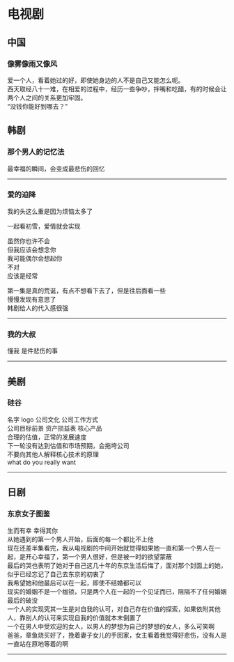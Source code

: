 # 电视剧

## 中国
### 像雾像雨又像风
爱一个人，看着她过的好，即使她身边的人不是自己又能怎么呢。  
西天取经八十一难，在相爱的过程中，经历一些争吵，拌嘴和吃醋，有的时候会让两个人之间的关系更加牢固。  
“没钱你能好到哪去？”  

## 韩剧
### 那个男人的记忆法
最幸福的瞬间，会变成最悲伤的回忆
****
### 爱的迫降
我的头这么重是因为烦恼太多了  

一起看初雪，爱情就会实现  

虽然你也许不会  
但我应该会想念你  
我可能偶尔会想起你  
不对  
应该是经常  

第一集是真的荒诞，有点不想看下去了，但是往后面看一些  
慢慢发现有意思了  
韩剧给人的代入感很强  
****
### 我的大叔
懂我 是件悲伤的事
****


## 美剧
### 硅谷
名字  logo  公司文化  公司工作方式  
公司目标前景  资产损益表  核心产品  
合理的估值，正常的发展速度  
下一轮没有达到估值和市场预期，会拖垮公司  
不要向其他人解释核心技术的原理  
what do you really want  
****

## 日剧
### 东京女子图鉴
生而有幸 幸得其你    
从她遇到的第一个男人开始，后面的每一个都比不上他    
现在还差半集看完，我从电视剧的中间开始就觉得如果她一直和第一个男人在一起，是开心幸福了，第一个男人很好，但是被一时的欲望蒙蔽  
最后的哭也表明了她对于自己这几十年的东京生活后悔了，面对那个封面上的她，似乎已经忘记了自己去东京的初衷了  
我希望她和他最后可以在一起，即使不结婚都可以  
现实的婚姻不是一个枷锁，只是两个人在一起的一个见证而已，阻隔不了任何婚姻最后的破没   
一个人的实现究其一生是对自我的认可，对自己存在价值的探索，如果依附其他人，靠别人的认可来实现自我的价值就本末倒置了  
一个在男人中受欢迎的女人，以男人的梦想为自己的梦想的女人，多么可笑啊  
爸爸，章鱼烧买好了，挽着妻子女儿的手回家，女主看着我觉得好悲伤，没有人是一直站在原地等着的啊  
****
